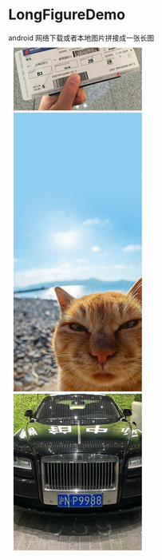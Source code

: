 # LongFigureDemo
android 网络下载或者本地图片拼接成一张长图
![image](https://github.com/jiangbin1992/LongFigureDemo/blob/master/images/QQ%E5%9B%BE%E7%89%8720191128162449.jpg)
